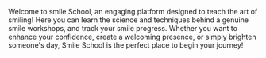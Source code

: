 Welcome to smile School, an engaging platform designed to teach the art of smiling! Here you can learn the science and techniques behind a genuine smile workshops, and track your smile progress. Whether you want to enhance your confidence, create a welcoming presence, or simply brighten someone's day, Smile School is the perfect place to begin your journey!